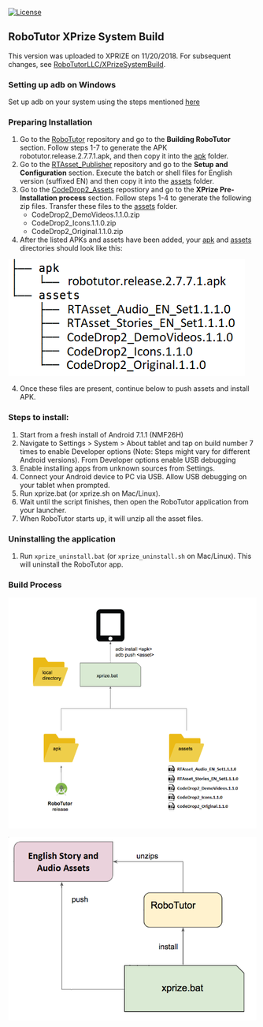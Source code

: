 [![License](https://img.shields.io/badge/License-Apache%202.0-blue.svg)](https://opensource.org/licenses/Apache-2.0)

## RoboTutor XPrize System Build

This version was uploaded to XPRIZE on 11/20/2018. For subsequent changes, see [RoboTutorLLC/XPrizeSystemBuild](https://github.com/RoboTutorLLC/XPrizeSystemBuild).

### Setting up adb on Windows

Set up adb on your system using the steps mentioned [here](https://www.xda-developers.com/install-adb-windows-macos-linux/)

### Preparing Installation

1. Go to the [RoboTutor](https://github.com/XPRIZE/GLEXP-Team-RoboTutor-RoboTutor) repository and go to the **Building RoboTutor** section. Follow steps 1-7 to generate the APK robotutor.release.2.7.7.1.apk, and then copy it into the [apk](apk) folder.
3. Go to the [RTAsset_Publisher](https://github.com/XPRIZE/GLEXP-Team-RoboTutor-RTAsset_Publisher) repository and go to the **Setup and Configuration** section. Execute the batch or shell files for English version (suffixed EN) and then copy it into the [assets](assets) folder.
2. Go to the [CodeDrop2_Assets](https://github.com/XPRIZE/GLEXP-Team-RoboTutor-CodeDrop2-Assets) repostiory and go to the **XPrize Pre-Installation process** section. Follow steps 1-4 to generate the following zip files. Transfer these files to the [assets](assets) folder.
	* CodeDrop2_DemoVideos.1.1.0.zip
	* CodeDrop2_Icons.1.1.0.zip
	* CodeDrop2_Original.1.1.0.zip
3. After the listed APKs and assets have been added, your [apk](apk) and [assets](assets) directories should look like this:

![expected directory contents](img/expected_dirs.png)

4. Once these files are present, continue below to push assets and install APK.

### Steps to install:

1.	Start from a fresh install of Android 7.1.1 (NMF26H)
2.	Navigate to Settings > System > About tablet and tap on build number 7 times to enable Developer options (Note: Steps might vary for different Android versions). From Developer options enable USB debugging
3.	Enable installing apps from unknown sources from Settings.
4.	Connect your Android device to PC via USB. Allow USB debugging on your tablet when prompted.
5.	Run xprize.bat (or xprize.sh on Mac/Linux).
6.	Wait until the script finishes, then open the RoboTutor application from your launcher.
7.	When RoboTutor starts up, it will unzip all the asset files.

### Uninstalling the application

1. Run `xprize_uninstall.bat` (or `xprize_uninstall.sh` on Mac/Linux). This will uninstall the RoboTutor app.

### Build Process

![pre-build process](img/pre_build_process.png)


![build process](img/build_process.png)
